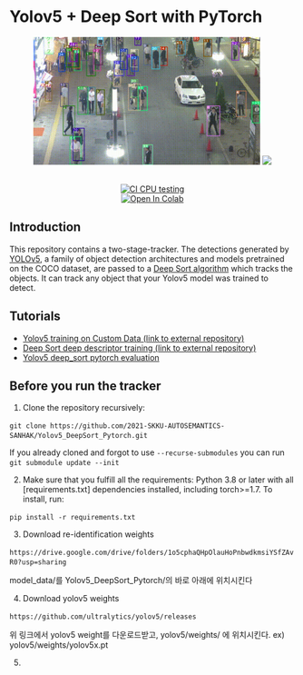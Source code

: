# Yolov5 + Deep Sort with PyTorch





<div align="center">
<p>
<img src="MOT16_eval/track_pedestrians.gif" width="400"/> <img src="MOT16_eval/track_all.gif" width="400"/> 
</p>
<br>
<div>
<a href="https://github.com/mikel-brostrom/Yolov5_DeepSort_Pytorch/actions"><img src="https://github.com/mikel-brostrom/Yolov5_DeepSort_Pytorch/workflows/CI%20CPU%20testing/badge.svg" alt="CI CPU testing"></a>
<br>  
<a href="https://colab.research.google.com/drive/18nIqkBr68TkK8dHdarxTco6svHUJGggY?usp=sharing"><img src="https://colab.research.google.com/assets/colab-badge.svg" alt="Open In Colab"></a>
 
</div>

</div>


## Introduction

This repository contains a two-stage-tracker. The detections generated by [YOLOv5](https://github.com/ultralytics/yolov5), a family of object detection architectures and models pretrained on the COCO dataset, are passed to a [Deep Sort algorithm](https://github.com/ZQPei/deep_sort_pytorch) which tracks the objects. It can track any object that your Yolov5 model was trained to detect.


## Tutorials

* [Yolov5 training on Custom Data (link to external repository)](https://github.com/ultralytics/yolov5/wiki/Train-Custom-Data)&nbsp;
* [Deep Sort deep descriptor training (link to external repository)](https://github.com/ZQPei/deep_sort_pytorch#training-the-re-id-model)&nbsp;
* [Yolov5 deep_sort pytorch evaluation](https://github.com/mikel-brostrom/Yolov5_DeepSort_Pytorch/wiki/Evaluation)&nbsp;



## Before you run the tracker

1. Clone the repository recursively:

`git clone https://github.com/2021-SKKU-AUTOSEMANTICS-SANHAK/Yolov5_DeepSort_Pytorch.git`

If you already cloned and forgot to use `--recurse-submodules` you can run `git submodule update --init`

2. Make sure that you fulfill all the requirements: Python 3.8 or later with all [requirements.txt] dependencies installed, including torch>=1.7. To install, run:

`pip install -r requirements.txt`

3. Download re-identification weights 

`https://drive.google.com/drive/folders/1o5cphaQHpOlauHoPnbwdkmsiYSfZAvR0?usp=sharing`

model_data/를 Yolov5_DeepSort_Pytorch/의 바로 아래에 위치시킨다

4. Download yolov5 weights

`https://github.com/ultralytics/yolov5/releases`

위 링크에서 yolov5 weight를 다운로드받고, yolov5/weights/ 에 위치시킨다. ex) yolov5/weights/yolov5x.pt

5. 













